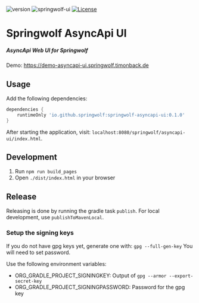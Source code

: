 ![version](https://img.shields.io/github/v/release/springwolf/springwolf-asyncapi-ui)
![springwolf-ui](https://github.com/timonback/springwolf-asyncapi-ui/workflows/build-and-deploy/badge.svg)
[![License](https://img.shields.io/badge/License-Apache%202.0-blue.svg)](https://opensource.org/licenses/Apache-2.0)

# Springwolf AsyncApi UI
##### AsyncApi Web UI for Springwolf

Demo: https://demo-asyncapi-ui.springwolf.timonback.de

## Usage
Add the following dependencies:

```groovy
dependencies {
    runtimeOnly 'io.github.springwolf:springwolf-asyncapi-ui:0.1.0'
}
```

After starting the application, visit: `localhost:8080/springwolf/asyncapi-ui/index.html`.

## Development
1. Run `npm run build_pages`
2. Open `./dist/index.html` in your browser

## Release

Releasing is done by running the gradle task `publish`. For local development, use `publishToMavenLocal`.

### Setup the signing keys

If you do not have gpg keys yet, generate one with: `gpg --full-gen-key` You will need to set password.

Use the following environment variables:
- ORG_GRADLE_PROJECT_SIGNINGKEY: Output of `gpg --armor --export-secret-key`
- ORG_GRADLE_PROJECT_SIGNINGPASSWORD: Password for the gpg key
